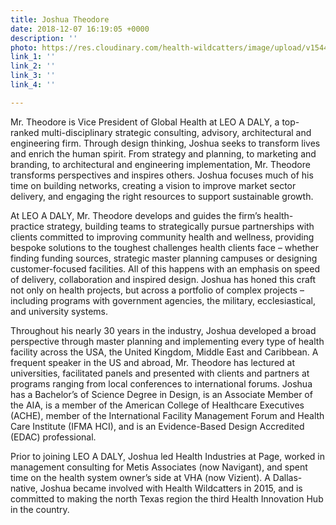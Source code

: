 ```yaml
---
title: Joshua Theodore
date: 2018-12-07 16:19:05 +0000
description: ''
photo: https://res.cloudinary.com/health-wildcatters/image/upload/v1544199563/image.png
link_1: ''
link_2: ''
link_3: ''
link_4: ''

---
```

Mr. Theodore is Vice President of Global Health at LEO A DALY, a top-ranked multi-disciplinary strategic consulting, advisory, architectural and engineering firm. Through design thinking, Joshua seeks to transform lives and enrich the human spirit. From strategy and planning, to marketing and branding, to architectural and engineering implementation, Mr. Theodore transforms perspectives and inspires others. Joshua focuses much of his time on building networks, creating a vision to improve market sector delivery, and engaging the right resources to support sustainable growth.

At LEO A DALY, Mr. Theodore develops and guides the firm’s health-practice strategy, building teams to strategically pursue partnerships with clients committed to improving community health and wellness, providing bespoke solutions to the toughest challenges health clients face – whether finding funding sources, strategic master planning campuses or designing customer-focused facilities. All of this happens with an emphasis on speed of delivery, collaboration and inspired design. Joshua has honed this craft not only on health projects, but across a portfolio of complex projects – including programs with government agencies, the military, ecclesiastical, and university systems.

Throughout his nearly 30 years in the industry, Joshua developed a broad perspective through master planning and implementing every type of health facility across the USA, the United Kingdom, Middle East and Caribbean. A frequent speaker in the US and abroad, Mr. Theodore has lectured at universities, facilitated panels and presented with clients and partners at programs ranging from local conferences to international forums. Joshua has a Bachelor’s of Science Degree in Design, is an Associate Member of the AIA, is a member of the American College of Healthcare Executives (ACHE), member of the International Facility Management Forum and Health Care Institute (IFMA HCI), and is an Evidence-Based Design Accredited (EDAC) professional.

Prior to joining LEO A DALY, Joshua led Health Industries at Page, worked in management consulting for Metis Associates (now Navigant), and spent time on the health system owner’s side at VHA (now Vizient). A Dallas-native, Joshua became involved with Health Wildcatters in 2015, and is committed to making the north Texas region the third Health Innovation Hub in the country.